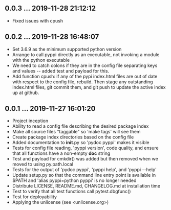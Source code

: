 ## 0.0.3 ... 2019-11-28 21:12:12

 * Fixed issues with cpush

## 0.0.2 ... 2019-11-28 16:48:07

 * Set 3.6.9 as the minimum supported python version
 * Arrange to call pyppi directly as an executable, not invoking a module with
   the python executable
 * We need to catch colons if they are in the config file separating keys and
   values -- added test and payload for this.
 * Add function cpush: if any of the pypi index.html files are out of date with
   respect to the config file, rebuild. Then stage any outstanding index.html
   files, git commit them, and git push to update the active index up at github.


## 0.0.1 ... 2019-11-27 16:01:20

 * Project inception
 * Ability to read a config file describing the desired package index
 * Make all source files "taggable" so 'make tags' will see them
 * Create package index directories based on the config file
 * Added documentation to __init__.py so 'pydoc pyppi' makes it visible
 * Tests for config file reading, 'pyppi version', code quality, and ensure
   that all functions have a non-empty __doc__ string
 * Test and payload for cmkdir() was added but then removed when we moved
   to using py.path.local
 * Tests for the output of 'pydoc pyppi', 'pyppi help', and 'pyppi --help'
 * Update setup.py so that the command line entry point is available in
   $PATH and 'alias pyppi=python pyppi' is no longer needed
 * Distribute LICENSE, README.md, CHANGELOG.md at installation time
 * Test to verify that all test functions call pytest.dbgfunc()
 * Test for deployability
 * Applying the unlicense (see <unlicense.org>)
